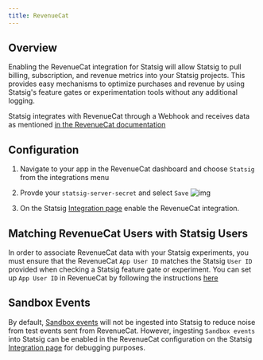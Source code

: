 ```yaml
---
title: RevenueCat
---
```


## Overview

Enabling the RevenueCat integration for Statsig will allow Statsig to pull billing, subscription, and revenue metrics into your Statsig projects. This provides easy mechanisms to optimize purchases and revenue by using Statsig's feature gates or experimentation tools without any additional logging.

Statsig integrates with RevenueCat through a Webhook and receives data as mentioned [in the RevenueCat documentation](https://docs.revenuecat.com/docs/webhooks)

## Configuration

1. Navigate to your app in the RevenueCat dashboard and choose `Statsig` from the integrations menu

2. Provde your `statsig-server-secret` and select `Save`
   ![img](https://files.readme.io/f8b5f66-Screen_Shot_2021-11-05_at_9.20.40_AM.png)

3. On the Statsig [Integration page](https://console.statsig.com/integrations) enable the RevenueCat integration.

## Matching RevenueCat Users with Statsig Users

In order to associate RevenueCat data with your Statsig experiments, you must ensure that the RevenueCat `App User ID` matches the Statsig `User ID` provided when checking a Statsig feature gate or experiment. You can set up `App User ID` in RevenueCat by following the instructions [here](https://docs.revenuecat.com/docs/user-ids#provided-app-user-id)

## Sandbox Events

By default, [Sandbox events](https://docs.revenuecat.com/docs/webhooks#testing) will not be ingested into Statsig to reduce noise from test events sent from RevenueCat. However, ingesting `Sandbox events` into Statsig can be enabled in the RevenueCat configuration on the Statsig [Integration page](https://console.statsig.com/integrations) for debugging purposes.
